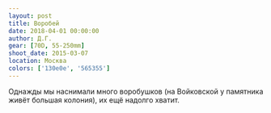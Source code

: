 ```yaml
---
layout: post
title: Воробей
date: 2018-04-01 00:00:00
author: Д.Г.
gear: [70D, 55-250mm]
shoot_date: 2015-03-07
location: Москва
colors: ['130e0e', '565355']
---
```

Однажды мы наснимали много воробушков (на Войковской у памятника живёт большая колония), их ещё надолго хватит.
